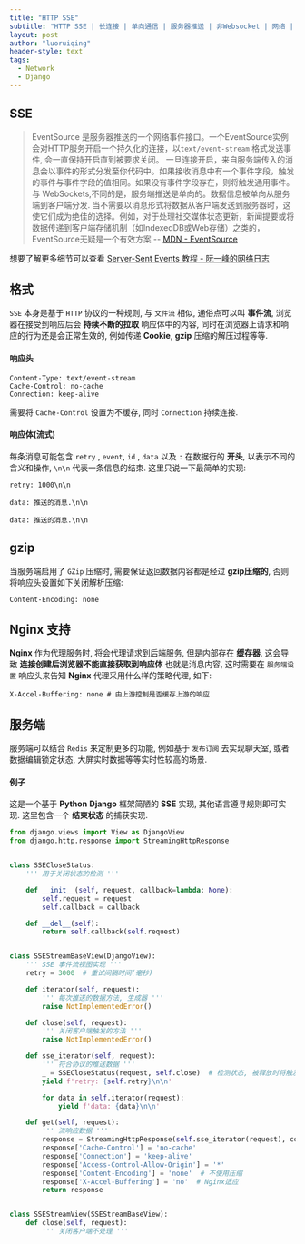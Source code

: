```yaml
---
title: "HTTP SSE"
subtitle: "HTTP SSE | 长连接 | 单向通信 | 服务器推送 | 非Websocket | 网络 | Django" 
layout: post
author: "luoruiqing"
header-style: text
tags:
  - Network
  - Django
---
```



## SSE

> EventSource 是服务器推送的一个网络事件接口。一个EventSource实例会对HTTP服务开启一个持久化的连接，以`text/event-stream` 格式发送事件, 会一直保持开启直到被要求关闭。
一旦连接开启，来自服务端传入的消息会以事件的形式分发至你代码中。如果接收消息中有一个事件字段，触发的事件与事件字段的值相同。如果没有事件字段存在，则将触发通用事件。
与 WebSockets,不同的是，服务端推送是单向的。数据信息被单向从服务端到客户端分发. 当不需要以消息形式将数据从客户端发送到服务器时，这使它们成为绝佳的选择。例如，对于处理社交媒体状态更新，新闻提要或将数据传递到客户端存储机制（如IndexedDB或Web存储）之类的，EventSource无疑是一个有效方案
-- [MDN - EventSource](https://developer.mozilla.org/zh-CN/docs/Server-sent_events/EventSource)


想要了解更多细节可以查看 [Server-Sent Events 教程 - 阮一峰的网络日志](http://www.ruanyifeng.com/blog/2017/05/server-sent_events.html)


## 格式

`SSE` 本身是基于 `HTTP` 协议的一种规则, 与 `文件流` 相似, 通俗点可以叫 **事件流**, 浏览器在接受到响应后会 **持续不断的拉取** 响应体中的内容, 同时在浏览器上请求和响应的行为还是会正常生效的, 例如传递 **Cookie**, **gzip** 压缩的解压过程等等.

#### 响应头

```text
Content-Type: text/event-stream
Cache-Control: no-cache
Connection: keep-alive
```

需要将 `Cache-Control` 设置为不缓存, 同时 `Connection` 持续连接.

#### 响应体(流式)

每条消息可能包含 `retry` , `event`, `id` , `data` 以及 `:` 在数据行的 **开头**, 以表示不同的含义和操作, `\n\n` 代表一条信息的结束. 这里只说一下最简单的实现:

```
retry: 1000\n\n

data: 推送的消息.\n\n

data: 推送的消息.\n\n
```

## gzip

当服务端启用了 `GZip` 压缩时, 需要保证返回数据内容都是经过 **gzip压缩的**, 否则将响应头设置如下关闭解析压缩:

```
Content-Encoding: none  
```

## Nginx 支持

**Nginx** 作为代理服务时, 将会代理请求到后端服务, 但是内部存在 **缓存器**, 这会导致 **连接创建后浏览器不能直接获取到响应体** 也就是消息内容, 这时需要在 `服务端设置` 响应头来告知 **Nginx** 代理采用什么样的策略代理, 如下:

```
X-Accel-Buffering: none # 由上游控制是否缓存上游的响应
```


## 服务端

服务端可以结合 `Redis` 来定制更多的功能, 例如基于 `发布订阅` 去实现聊天室, 或者数据编辑锁定状态, 大屏实时数据等等实时性较高的场景.

#### 例子

这是一个基于 **Python** **Django** 框架简陋的 **SSE** 实现, 其他语言遵寻规则即可实现. 这里包含一个 **结束状态** 的捕获实现.

```py
from django.views import View as DjangoView
from django.http.response import StreamingHttpResponse


class SSECloseStatus:
    ''' 用于关闭状态的检测 '''

    def __init__(self, request, callback=lambda: None):
        self.request = request
        self.callback = callback

    def __del__(self):
        return self.callback(self.request)


class SSEStreamBaseView(DjangoView):
    ''' SSE 事件流视图实现 '''
    retry = 3000  # 重试间隔时间(毫秒)

    def iterator(self, request):
        ''' 每次推送的数据方法, 生成器 '''
        raise NotImplementedError()

    def close(self, request):
        ''' 关闭客户端触发的方法 '''
        raise NotImplementedError()

    def sse_iterator(self, request):
        ''' 符合协议的推送数据 '''
        _ = SSECloseStatus(request, self.close)  # 检测状态, 被释放时将触发close方法
        yield f'retry: {self.retry}\n\n'

        for data in self.iterator(request):
            yield f'data: {data}\n\n'

    def get(self, request):
        ''' 流响应数据 '''
        response = StreamingHttpResponse(self.sse_iterator(request), content_type='text/event-stream')
        response['Cache-Control'] = 'no-cache'
        response['Connection'] = 'keep-alive'
        response['Access-Control-Allow-Origin'] = '*'
        response['Content-Encoding'] = 'none'  # 不使用压缩
        response['X-Accel-Buffering'] = 'no'  # Nginx适应
        return response


class SSEStreamView(SSEStreamBaseView):
    def close(self, request):
        ''' 关闭客户端不处理 '''

```